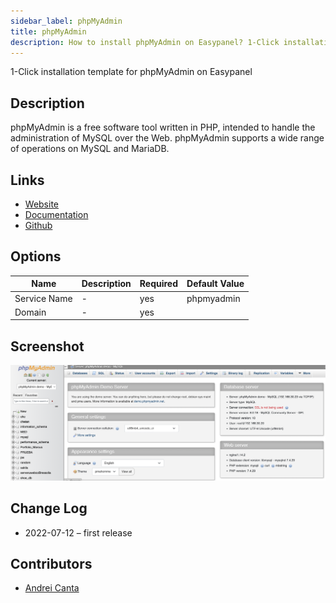 ```yaml
---
sidebar_label: phpMyAdmin
title: phpMyAdmin
description: How to install phpMyAdmin on Easypanel? 1-Click installation template for phpMyAdmin on Easypanel
---
```


<!-- generated -->

1-Click installation template for phpMyAdmin on Easypanel

## Description

phpMyAdmin is a free software tool written in PHP, intended to handle the administration of MySQL over the Web. phpMyAdmin supports a wide range of operations on MySQL and MariaDB.

## Links

- [Website](https://www.phpmyadmin.net/)
- [Documentation](https://www.phpmyadmin.net/docs/)
- [Github](https://github.com/phpmyadmin/phpmyadmin)

## Options

Name | Description | Required | Default Value
-|-|-|-
Service Name | - | yes | phpmyadmin
Domain | - | yes | 

## Screenshot

![phpMyAdmin Screenshot](./screenshot.png)

## Change Log

- 2022-07-12 – first release

## Contributors

- [Andrei Canta](https://github.com/deiucanta)
